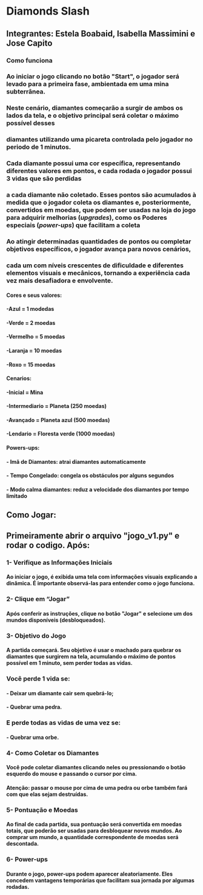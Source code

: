 <!-- Phygame_Estela_Jose_Isabella -->

# Diamonds Slash

## **Integrantes:** Estela Boabaid, Isabella Massimini e Jose Capito

### Como funciona

### Ao iniciar o jogo clicando no botão **"Start"**, o jogador será levado para a primeira fase, ambientada em uma **mina subterrânea**.  
### Neste cenário, **diamantes** começarão a surgir de ambos os lados da tela, e o objetivo principal será **coletar o máximo possível** desses 
### diamantes utilizando uma **picareta** controlada pelo jogador no periodo de 1 minutos.

### Cada diamante possui uma **cor específica**, representando diferentes valores em pontos, e cada rodada o jogador possui 3 vidas que são perdidas 
### a cada diamante não coletado. Esses pontos são acumulados à medida que o jogador coleta os diamantes e, posteriormente, convertidos em  moedas, que podem ser usadas na loja do jogo para adquirir melhorias (*upgrades*), como os Poderes especiais (*power-ups*) que facilitam a coleta

### Ao atingir determinadas quantidades de pontos ou completar objetivos específicos, o jogador **avança para novos cenários**,  
### cada um com níveis crescentes de dificuldade e diferentes elementos visuais e mecânicos, tornando a experiência cada vez mais **desafiadora e envolvente**.

#### Cores e seus valores:
#### -**Azul** = 1 modedas
#### -**Verde** = 2 moedas
#### -**Vermelho** = 5 moedas
#### -**Laranja** = 10 moedas
#### -**Roxo** = 15 moedas

#### Cenarios:
#### -**Inicial** = Mina 
#### -**Intermediario** = Planeta (250 moedas)
#### -**Avançado** = Planeta azul (500 moedas)
#### -**Lendario** = Floresta verde (1000 moedas)

#### Powers-ups:
#### - **Imã de Diamantes**: atrai diamantes automaticamente
#### - **Tempo Congelado**: congela os obstáculos por alguns segundos
#### - **Modo calma diamantes**: reduz a velocidade dos diamantes por tempo limitado

## Como Jogar:
## Primeiramente abrir o arquivo "jogo_v1.py" e rodar o codigo. Após:

### 1- Verifique as Informações Iniciais
#### Ao iniciar o jogo, é exibida uma tela com informações visuais explicando a dinâmica. É importante observá-las para entender como o jogo funciona.

### 2- Clique em “Jogar”
#### Após conferir as instruções, clique no botão "Jogar" e selecione um dos mundos disponíveis (desbloqueados).

### 3- Objetivo do Jogo
#### A partida começará. Seu objetivo é usar o machado para quebrar os diamantes que surgirem na tela, acumulando o máximo de pontos possível em 1 minuto, sem perder todas as vidas.
### Você perde 1 vida se:
#### - Deixar um diamante cair sem quebrá-lo;
#### - Quebrar uma pedra.
### E perde todas as vidas de uma vez se:
#### - Quebrar uma orbe.

### 4- Como Coletar os Diamantes
#### Você pode coletar diamantes clicando neles ou pressionando o botão esquerdo do mouse e passando o cursor por cima.
#### Atenção: passar o mouse por cima de uma pedra ou orbe também fará com que elas sejam destruídas.

### 5- Pontuação e Moedas
#### Ao final de cada partida, sua pontuação será convertida em moedas totais, que poderão ser usadas para desbloquear novos mundos. Ao comprar um mundo, a quantidade correspondente de moedas será descontada.

### 6- Power-ups
#### Durante o jogo, power-ups podem aparecer aleatoriamente. Eles concedem vantagens temporárias que facilitam sua jornada por algumas rodadas.
